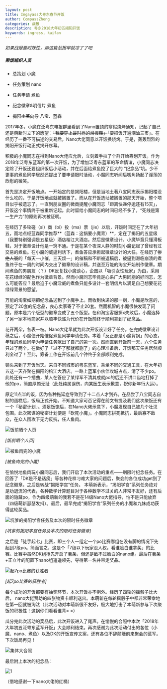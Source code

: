 ```yaml
---
layout: post
title: Ingayass大粤东春节开饭
author: CompassZheng
categories: 战报
description: 粤东2018大年初五揭阳开饭
keywords: ingress, kaifan
---
```


*如果战报要时效性，那这篇战报早就凉了了吧*

##### 聚饭组织人员

* 总策划 小魔

* 任务策划 nano

* 任务申请 煮鱼

* 纪念徽章&明信片 煮鱼

* 揭阳~~土著~~向导 八宝、蓝森

2017年冬，小魔在泛粤东电报群里看到了Nano置顶的寒假烧烤通知，记起了自己还是萌新时立下的愿望：~~「我要穿上最时尚的滑板鞋」~~「要把饭开遍潮汕三市」。在经历了一番不可描述的交易后，Nano大佬同意以开饭换烧烤。于是，轰轰烈烈的揭阳开饭行动正式揭开序幕。

积极的小魔同志在得到Nano大佬应允后，立刻着手拉了个群开始筹划开饭。作为2018年泛粤东蓝军的第一次开饭，为了增加泛粤东蓝军的革命情谊，小魔同志决定除了开饭还要组织饭后小活动，并在后面给煮鱼挖了巨大的 “纪念品”坑。少不更事的煮鱼同学居然还提出了要申请限时活动，小魔同志听闻后嘴角扬起了~~淫荡~~的欣慰的微笑。

首先是决定开饭地点。一开始定的是揭阳楼，但是当地土著八宝同志表示揭阳楼没什么吃的，于是开饭地点就被搁置了。而从在开饭选址被搁置的那天开始，整个项目似乎被遗忘了。一直到朋友圈的微商提醒小魔同志「距离快递停运还有15天」，开饭这个事情终于被重新记起。此时留给小魔同志的时间已经不多了，“死线是第一生产力”的原则再次被证明。

在经历了多轮磋（si）商（bi）投（ma）票（jie）以后，开饭时间定在了大年初五，而地点经蓝森同学推荐**（蓝森：这锅要小魔背）**，定在了揭阳的五星级（我要特别强调是五星级）酒店榕江大酒店。然后是徽章设计。小魔毕竟只懂滑板鞋，对于徽章设计他是一窍不通。于是在某个夜深人静的时刻小魔记起了曾经有过交易的煮鱼。在小魔的威逼利诱下，煮鱼答应承担起徽章设计的大任。在经历了~~惨绝人寰~~的「每天一小催，三天烦一」的催稿和不断被返稿后，被逼到濒临崩溃的煮鱼终于在一周的时间内交出了徽章的设计稿，并送至万能的淘宝开始制作徽章。期间煮鱼的男朋友（？）DK反复找小魔谈心，企图以「吸引女性玩家」为由，采用花花绿绿的配色作为徽章背景。然而小魔同志毕竟是心系广大男同胞的好同志，怎么可能答应？最后迫于小魔淫威的煮鱼只能多设计一套明信片以满足自己想要花花绿绿背景的愿望。

万能的淘宝如期把纪念品送到了小魔手上。而收到快递的那一刻，小魔是欣喜的，预定了20套的纪念品，良心卖家寄了不止20套。然而机智的小魔很快发现了问题，原本是六个版型的徽章变成了五个版型。在和淘宝客服撕x失败后，小魔选择了另一家本地商家并以顺丰快递为代价在开饭前终于顺利拿到了纪念品。

花开两朵，各表一枝。Nano大佬早就为此次开饭设计好了任务。在完成徽章设计稿之后，小魔便开始催促煮鱼同学申请任务。本着「反正都是小魔背锅」的心态，年轻的煮鱼同学为申请任务献出了自己的第一次。然而直到开饭前一天，六个任务只过了两个。在做好了「过不了那就都删了」的心理准备后，开饭那天任务居然顺利全过了！至此，筹备工作在开饭前几个钟终于全部顺利完成。

镜头来到了开饭当天。来自不同城市的粤东蓝军，乘坐不同的交通工具，在大年初五这一天齐聚在揭阳的榕江大酒店。一路上蓝军小伙伴攻城占点，清了不少po。此处还有一个插曲，某人在答应了某绿军不清其成就po的后还不讲口齿地打掉了他的po，简直厚颜无耻（此处纯属误伤，向某医生表示歉意，祝你新年行大运）。

原定11点半的饭，因为各种拖延症导致到了十二点人才到齐。在品尝了八宝同志自制的蛋糕后，饭局正式开始。不知道大家可否记得在前文有提及我们这次聚饭还有一个「秘密计划」。酒足饭饱后，在Nano大佬示意下，小魔发现自己被几个壮汉包围。此次密谋的秘密计划便是「砍死小魔」。小魔同志拼死抵抗，最后寡不敌众，在众人围攻下无力反抗，任人鱼肉。

![饭前晒个人页](assets/20180220/shoujihezhao.png)

*[饭前晒个人页]*

![被鱼肉完的小魔](assets/20180220/xiaomo.png)

*[被鱼肉完的小魔]*

在愉悦地鱼肉玩小魔同志后，我们开启了本次活动的重点——刷限时纪念任务。在回答了「DK是不是话痨」等各种花样刁难大家的问题后，聚会的各位成功get到了纪念徽章。之后是转战“揭阳学宫”任务。 本萌新表示，“揭阳学宫”系列任务绝对是劝退流的代表，各种数学计算题目对于各种数学不过关的人非常不友好，还有后面的隐藏po，作为四级萌新的我若不是在14级Nano大佬指导，怕不是只能放弃（四级萌新瑟瑟发抖）。最后，最早完成“揭阳学宫”系列任务的小魔和九妹成功获得这轮奖品。

![坑爹的揭阳学宫任务及本次的限时任务徽章](assets/20180220/renwu.png)

*[坑爹的揭阳学宫任务及本次的限时任务徽章]*

之后是「徒手起七」比赛，即三个人一组定一个po比赛哪组在没有脚的情况下先起到7级po。简而言之，这是个「7级以下玩家没人权，看谁脸白谁拿奖」的比赛。比赛中虽然DK组抢先开启了薯条，但还是敌不过脸白的nano组。最后在薯条+正立叶的配置下nano组遥遥领先，夺得第一名并带走奖品。

![起7po比赛的获胜者](assets/20180220/winner.png)

*[起7po比赛的获胜者]*

每个成功的开饭都要有抽奖环节，本次开饭亦不例外。经历了四轮的摇骰子比大后， nano大佬赞助的四张物资卡顺利送出。本萌新在每轮摇骰子中都非常荣幸地在第一回就被淘汰（此次活动对本萌新很不友好，极大地打击了本萌新参与下次聚饭的积极性！这锅你们看看谁背= =）

瓜分完此次活动的奖品后，此次开饭进入了尾声。在愉悦的合照中本次「2018年大年初五泛粤东蓝军开饭」大会顺利结束。再次感谢为此次活动付出的各位（小魔、nano、煮鱼）以及DK的开饭宣传文案，还有各位不辞颠簸前来聚会的蓝军。下次饭局再见！

![集体大合照](assets/20180220/hezhao.png)

最后附上本次的纪念品：

![1](assets/20180220/zhoubian.png)

（借地感谢一下nano大佬的红桶）
